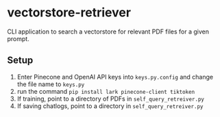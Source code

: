 # vectorstore-retriever
CLI application to search a vectorstore for relevant PDF files for a given prompt.

## Setup
1. Enter Pinecone and OpenAI API keys into `keys.py.config` and change the file name to `keys.py`
2. run the command `pip install lark pinecone-client tiktoken` 
3. If training, point to a directory of PDFs in `self_query_retreiver.py`
4. If saving chatlogs, point to a directory in `self_query_retreiver.py`
